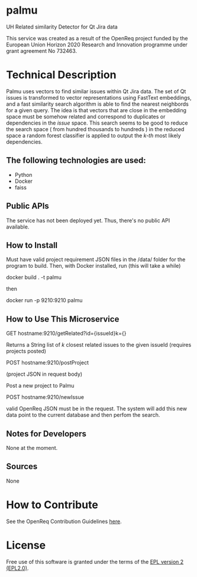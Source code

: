 # palmu
UH Related similarity Detector for Qt Jira data

This service was created as a result of the OpenReq project funded by the European Union Horizon 2020 Research and Innovation programme under grant agreement No 732463.

# Technical Description

Palmu uses vectors to find similar issues within Qt Jira data.
The set of Qt issues is transformed to vector representations using FastText embeddings, and a fast similarity search algorithm is able to find the nearest neighbords for a given query. The idea is that vectors that are close in the embedding space must be somehow related and correspond to duplicates or dependencies in the _issue_ space. This search seems to be good to reduce the search space ( from hundred thousands to hundreds ) in the reduced space a random forest classifier is applied to output the _k-th_ most likely dependencies. 

## The following technologies are used:
- Python
- Docker
- faiss
	
## Public APIs

The service has not been deployed yet. Thus, there's no public API available.

## How to Install

Must have valid project requirement JSON files in the /data/ folder for the program to build.
Then, with Docker installed, run (this will take a while)

docker build . -t palmu

then

docker run -p 9210:9210 palmu

## How to Use This Microservice

GET hostname:9210/getRelated?id={issueId}k={}

Returns a String list of  _k_ closest related issues to the given issueId  (requires projects posted)

POST hostname:9210/postProject

(project JSON in request body)

Post a new project to Palmu

POST hostname:9210/newIssue 

valid OpenReq JSON must be in the request. The system will add this new data point to the current database and then perfom the search. 



## Notes for Developers

None at the moment.

## Sources

None

# How to Contribute
See the OpenReq Contribution Guidelines [here](https://github.com/OpenReqEU/OpenReq/blob/master/CONTRIBUTING.md).

# License

Free use of this software is granted under the terms of the [EPL version 2 (EPL2.0)](https://www.eclipse.org/legal/epl-2.0/).

